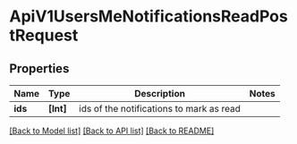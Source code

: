 # ApiV1UsersMeNotificationsReadPostRequest

## Properties
Name | Type | Description | Notes
------------ | ------------- | ------------- | -------------
**ids** | **[Int]** | ids of the notifications to mark as read | 

[[Back to Model list]](../README.md#documentation-for-models) [[Back to API list]](../README.md#documentation-for-api-endpoints) [[Back to README]](../README.md)


